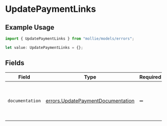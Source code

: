 # UpdatePaymentLinks

## Example Usage

```typescript
import { UpdatePaymentLinks } from "mollie/models/errors";

let value: UpdatePaymentLinks = {};
```

## Fields

| Field                                                                                  | Type                                                                                   | Required                                                                               | Description                                                                            |
| -------------------------------------------------------------------------------------- | -------------------------------------------------------------------------------------- | -------------------------------------------------------------------------------------- | -------------------------------------------------------------------------------------- |
| `documentation`                                                                        | [errors.UpdatePaymentDocumentation](../../models/errors/updatepaymentdocumentation.md) | :heavy_minus_sign:                                                                     | The URL to the generic Mollie API error handling guide.                                |